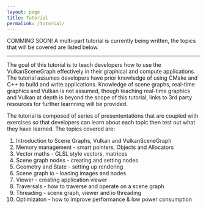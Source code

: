 ```yaml
---
layout: page
title: Tutorial
permalink: /tutorial/
---
```


COMMING SOON!
A multi-part tutorial is currently being written, the topics that will be covered are listed below.

---

The goal of this tutorial is to teach developers how to use the VulkanSceneGraph effectively in their graphical and compute applications. The tutorial assumes developers have prior knowledge of using CMake and C++ to build and write applications.  Knowledge of scene graphs, real-time graphics and Vulkan is not assumed, though teaching real-time graphics and Vulkan at depth is beyond the scope of this tutorial, links to 3rd party resources for further learnning will be provided.

The tutorial is composed of series of presententations that are coupled with exercises so that developers can learn about each topic then test out what they have learned. The topics covered are:

1. Introduction to Scene Graphs, Vulkan and VulkanSceneGraph
2. Memory management - smart pointers, Objects and Allocators
3. Vector maths - GLSL style vectors, matrices
4. Scene graph nodes - creating and setting nodes
5. Geometry and State - setting up rendering
6. Scene graph io - loading images and nodes
7. Viewer - creating application viewer
8. Traversals - how to traverse and operate on a scene graph
9. Threading - scene graph, viewer and io threading
10. Optimizaton - how to improve performance & low power consumption
